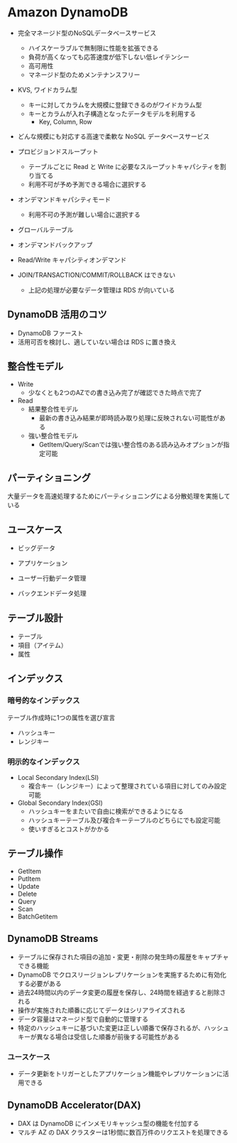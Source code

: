 # Amazon DynamoDB

- 完全マネージド型のNoSQLデータベースサービス
  - ハイスケーラブルで無制限に性能を拡張できる
  - 負荷が高くなっても応答速度が低下しない低レイテンシー
  - 高可用性
  - マネージド型のためメンテナンスフリー
- KVS, ワイドカラム型
  - キーに対してカラムを大規模に登録できるのがワイドカラム型
  - キーとカラムが入れ子構造となったデータモデルを利用する
    - Key, Column, Row
- どんな規模にも対応する高速で柔軟な NoSQL データベースサービス

- プロビジョンドスループット
  - テーブルごとに Read と Write に必要なスループットキャパシティを割り当てる
  - 利用不可が予め予測できる場合に選択する
- オンデマンドキャパシティモード
  - 利用不可の予測が難しい場合に選択する
- グローバルテーブル
- オンデマンドバックアップ
- Read/Write キャパシティオンデマンド

- JOIN/TRANSACTION/COMMIT/ROLLBACK はできない
  - 上記の処理が必要なデータ管理は RDS が向いている

## DynamoDB 活用のコツ

- DynamoDB ファースト
- 活用可否を検討し、適していない場合は RDS に置き換え

## 整合性モデル

- Write
  - 少なくとも2つのAZでの書き込み完了が確認できた時点で完了
- Read
  - 結果整合性モデル
    - 最新の書き込み結果が即時読み取り処理に反映されない可能性がある
  - 強い整合性モデル
    - GetItem/Query/Scanでは強い整合性のある読み込みオプションが指定可能

## パーティショニング

大量データを高速処理するためにパーティショニングによる分散処理を実施している

## ユースケース

- ビッグデータ
- アプリケーション

- ユーザー行動データ管理
- バックエンドデータ処理

## テーブル設計

- テーブル
- 項目（アイテム）
- 属性

## インデックス

### 暗号的なインデックス

テーブル作成時に1つの属性を選び宣言

- ハッシュキー
- レンジキー

### 明示的なインデックス

- Local Secondary Index(LSI)
  - 複合キー（レンジキー）によって整理されている項目に対してのみ設定可能
- Global Secondary Index(GSI)
  - ハッシュキーをまたいで自由に検索ができるようになる
  - ハッシュキーテーブル及び複合キーテーブルのどちらにでも設定可能
  - 使いすぎるとコストがかかる

## テーブル操作

- GetItem
- PutItem
- Update
- Delete
- Query
- Scan
- BatchGetitem

## DynamoDB Streams

- テーブルに保存された項目の追加・変更・削除の発生時の履歴をキャプチャできる機能
- DynamoDB でクロスリージョンレプリケーションを実施するために有効化する必要がある
- 過去24時間以内のデータ変更の履歴を保存し、24時間を経過すると削除される
- 操作が実施された順番に応じてデータはシリアライズされる
- データ容量はマネージド型で自動的に管理する
- 特定のハッシュキーに基づいた変更は正しい順番で保存されるが、ハッシュキーが異なる場合は受信した順番が前後する可能性がある

### ユースケース

- データ更新をトリガーとしたアプリケーション機能やレプリケーションに活用できる

## DynamoDB Accelerator(DAX)

- DAX は DynamoDB にインメモリキャッシュ型の機能を付加する
- マルチ AZ の DAX クラスターは1秒間に数百万件のリクエストを処理できる
